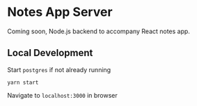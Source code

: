 # Notes App Server

Coming soon, Node.js backend to accompany React notes app. 

## Local Development

Start `postgres` if not already running

`yarn start`

Navigate to `localhost:3000` in browser
